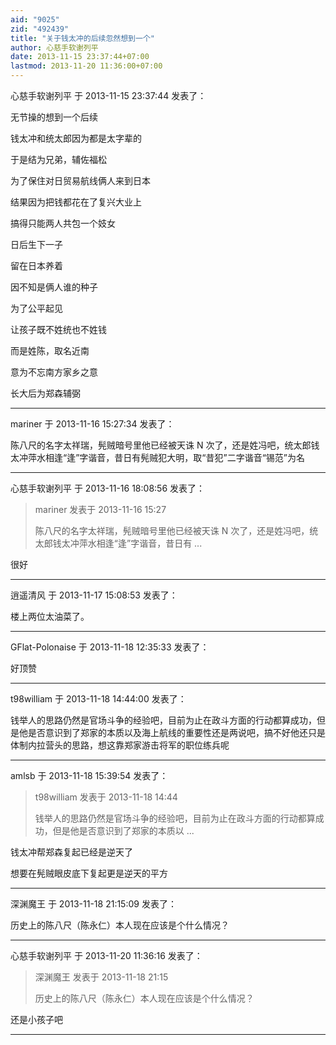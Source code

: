 ```yaml
---
aid: "9025"
zid: "492439"
title: "关于钱太冲的后续忽然想到一个"
author: 心慈手软谢列平
date: 2013-11-15 23:37:44+07:00
lastmod: 2013-11-20 11:36:00+07:00
---
```


心慈手软谢列平 于 2013-11-15 23:37:44 发表了：

无节操的想到一个后续

钱太冲和统太郎因为都是太字辈的

于是结为兄弟，辅佐福松

为了保住对日贸易航线俩人来到日本

结果因为把钱都花在了复兴大业上

搞得只能两人共包一个妓女

日后生下一子

留在日本养着

因不知是俩人谁的种子

为了公平起见

让孩子既不姓统也不姓钱

而是姓陈，取名近南

意为不忘南方家乡之意

长大后为郑森辅弼

---

mariner 于 2013-11-16 15:27:34 发表了：

陈八尺的名字太祥瑞，髡贼暗号里他已经被天诛 N 次了，还是姓冯吧，统太郎钱太冲萍水相逢“逢”字谐音，昔日有髡贼犯大明，取“昔犯”二字谐音“锡范”为名

---

心慈手软谢列平 于 2013-11-16 18:08:56 发表了：

> mariner 发表于 2013-11-16 15:27
>
> 陈八尺的名字太祥瑞，髡贼暗号里他已经被天诛 N 次了，还是姓冯吧，统太郎钱太冲萍水相逢“逢”字谐音，昔日有 ...

很好

---

逍遥清风 于 2013-11-17 15:08:53 发表了：

楼上两位太油菜了。

---

GFlat-Polonaise 于 2013-11-18 12:35:33 发表了：

好顶赞

---

t98william 于 2013-11-18 14:44:00 发表了：

钱举人的思路仍然是官场斗争的经验吧，目前为止在政斗方面的行动都算成功，但是他是否意识到了郑家的本质以及海上航线的重要性还是两说吧，搞不好他还只是体制内拉营头的思路，想这靠郑家游击将军的职位练兵呢

---

amlsb 于 2013-11-18 15:39:54 发表了：

> t98william 发表于 2013-11-18 14:44
>
> 钱举人的思路仍然是官场斗争的经验吧，目前为止在政斗方面的行动都算成功，但是他是否意识到了郑家的本质以 ...

钱太冲帮郑森复起已经是逆天了

想要在髡贼眼皮底下复起更是逆天的平方

---

深渊魔王 于 2013-11-18 21:15:09 发表了：

历史上的陈八尺（陈永仁）本人现在应该是个什么情况？

---

心慈手软谢列平 于 2013-11-20 11:36:16 发表了：

> 深渊魔王 发表于 2013-11-18 21:15
>
> 历史上的陈八尺（陈永仁）本人现在应该是个什么情况？

还是小孩子吧

---
